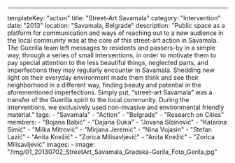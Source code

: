 ---
  templateKey: "action"
  title: "Street-Art Savamala"
  category: "Intervention"
  date: "2013"
  location: "Savamala, Belgrade"
  description: "Public space as a platform for communication and ways of reaching out to a new audience in the local community was at the core of this street-art action in Savamala. The Guerilla team left messages to residents and passers-by in a simple way, through a series of small interventions, in order to motivate them to pay special attention to the less beautiful things, neglected parts, and imperfections they may regularly encounter in Savamala. Shedding new light on their everyday environment made them think and see their neighborhood in a different way, finding beauty and potential in the aforementioned imperfections. Simply put, “street-art Savamala” was a transfer of the Guerilla spirit to the local community. During the interventions, we exclusively used non-invasive and environmental friendly material."
  tags: 
    - "Savamala"
    - "Action"
    - "Belgrade"
    - "Research on Cities"
  members: 
    - "Bojana Babić"
    - "Dajana Đuka"
    - "Jovana Sibinović"
    - "Katarina Simić"
    - "Milka Mitrović"
    - "Mirjana Jeremić"
    - "Nina Vujasin"
    - "Stefan Lazić"
    - "Anita Knežić"
    - "Zorica Milisavljević"
    - "Anita Knežić"
    - "Zorica Milisavljević"
  images: 
    - 
      image: "/img/01_20130702_StreetArt_Savamala_Gradska-Gerila_Foto_Gerila.jpg"
